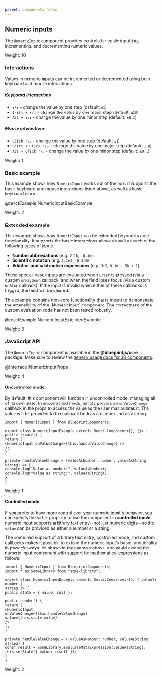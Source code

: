 ```yaml
---
parent: components.forms
---
```


## Numeric inputs

The `NumericInput` component provides controls for easily inputting,
incrementing, and decrementing numeric values.

Weight: 10

### Interactions

Values in numeric inputs can be incremented or decremented using both keyboard and mouse interactions.

##### Keyboard interactions

- `↑/↓` - change the value by one step (default: `±1`)
- `Shift + ↑/↓` - change the value by one major step (default: `±10`)
- `Alt + ↑/↓` - change the value by one minor step (default: `±0.1`)

##### Mouse interactions

- `Click ⌃/⌄` - change the value by one step (default: `±1`)
- `Shift + Click ⌃/⌄` - change the value by one major step (default: `±10`)
- `Alt + Click ⌃/⌄` - change the value by one minor step (default: `±0.1`)

<div></div>

Weight: 1

### Basic example

This example shows how `NumericInput` works out of the box. It supports the
basic keyboard and mouse interactions listed above, as well as basic keyboard
entry:

@reactExample NumericInputBasicExample

Weight: 2

### Extended example

This example shows how `NumericInput` can be extended beyond its core
functionality. It supports the basic interactions above as well as each of the
following types of input:

- **Number abbreviations** (e.g. `2.1k`, `-0.3m`)
- **Scientific notation** (e.g. `2.1e3`, `-0.3e6`)
- **Addition and subtraction expressions** (e.g. `3+2`, `0.1m - 5k + 1`)

These special-case inputs are evaluated when `Enter` is pressed (via a
custom `onKeyDown` callback) and when the field loses focus (via a custom
`onBlur` callback). If the input is invalid when either of these callbacks is
trigged, the field will be cleared.

<div class="pt-callout pt-intent-primary pt-icon-info-sign">
This example contains non-core functionality that is meant to demonstrate
the extensibility of the `NumericInput` component. The correctness of the
custom evaluation code has not been tested robustly.
</div>

@reactExample NumericInputExtendedExample

Weight: 3

### JavaScript API

The `NumericInput` component is available in the __@blueprintjs/core__ package.
Make sure to review the [general usage docs for JS
components](#components.usage).

@interface INumericInputProps

Weight: 4

#### Uncontrolled mode

By default, this component will function in uncontrolled mode, managing all of
its own state. In uncontrolled mode, simply provide an `onValueChange` callback
in the props to access the value as the user manipulates it. The value will be
provided to the callback both as a number and as a string.

```
import { NumericInput } from BlueprintComponents;

export class NumericInputExample extends React.Component<{}, {}> {
public render() {
return (
<NumericInput onValueChange={this.handleValueChange} />
);
}

private handleValueChange = (valueAsNumber: number, valueAsString: string) => {
console.log("Value as number:", valueAsNumber);
console.log("Value as string:", valueAsString);
}
}
```

Weight: 1

#### Controlled mode

If you prefer to have more control over your numeric input's behavior, you can
specify the `value` property to use the component in **controlled mode**.
numeric input supports arbitrary text entry--not just numeric digits–-so the
`value` can be provided as either a number or a string.

The combined support of arbitrary text entry, controlled mode, and custom
callbacks makes it possible to extend the numeric input's basic functionality in
powerful ways. As shown in the example above, one could extend the numeric input
component with support for mathematical expressions as follows:

```
import { NumericInput } from BlueprintComponents;
import * as SomeLibrary from "some-library";

export class NumericInputExample extends React.Component<{}, { value?: number |
string }> {
public state = { value: null };

public render() {
return (
<NumericInput
onValueChange={this.handleValueChange}
value={this.state.value}
/>
);
}

private handleValueChange = (_valueAsNumber: number, valueAsString: string) {
const result = SomeLibrary.evaluateMathExpression(valueAsString);
this.setState({ value: result });
}
}
```

Weight: 2
